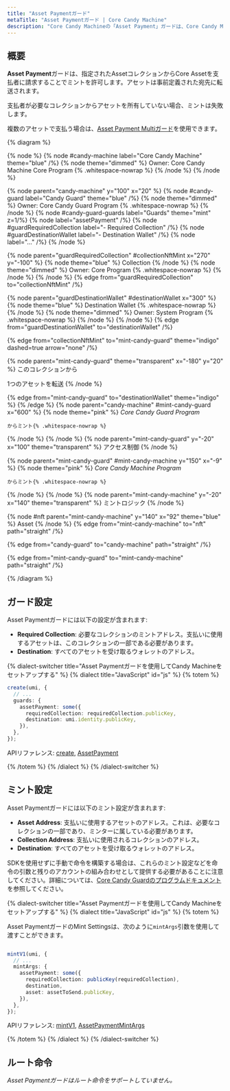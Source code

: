 ```yaml
---
title: "Asset Paymentガード"
metaTitle: "Asset Paymentガード | Core Candy Machine"
description: "Core Candy Machineの「Asset Payment」ガードは、Core Candy Machineからのミントの支払いとして、特定のコレクションから別のCore Assetを必要とします"
---
```


## 概要

**Asset Payment**ガードは、指定されたAssetコレクションからCore Assetを支払者に請求することでミントを許可します。アセットは事前定義された宛先に転送されます。

支払者が必要なコレクションからアセットを所有していない場合、ミントは失敗します。

複数のアセットで支払う場合は、[Asset Payment Multiガード](/core-candy-machine/guards/asset-payment-multi)を使用できます。

{% diagram  %}

{% node %}
{% node #candy-machine label="Core Candy Machine" theme="blue" /%}
{% node theme="dimmed" %}
Owner: Core Candy Machine Core Program {% .whitespace-nowrap %}
{% /node %}
{% /node %}

{% node parent="candy-machine" y="100" x="20" %}
{% node #candy-guard label="Candy Guard" theme="blue" /%}
{% node theme="dimmed" %}
Owner: Core Candy Guard Program {% .whitespace-nowrap %}
{% /node %}
{% node #candy-guard-guards label="Guards" theme="mint" z=1/%}
{% node label="assetPayment" /%}
{% node #guardRequiredCollection label="- Required Collection" /%}
{% node #guardDestinationWallet label="- Destination Wallet" /%}
{% node label="..." /%}
{% /node %}

{% node parent="guardRequiredCollection" #collectionNftMint x="270" y="-100"  %}
{% node theme="blue" %}
Collection
{% /node %}
{% node theme="dimmed" %}
Owner: Core Program {% .whitespace-nowrap %}
{% /node %}
{% /node %}
{% edge from="guardRequiredCollection" to="collectionNftMint" /%}

{% node parent="guardDestinationWallet" #destinationWallet x="300"  %}
{% node theme="blue" %}
Destination Wallet {% .whitespace-nowrap %}
{% /node %}
{% node theme="dimmed" %}
Owner: System Program {% .whitespace-nowrap %}
{% /node %}
{% /node %}
{% edge from="guardDestinationWallet" to="destinationWallet" /%}


{% edge from="collectionNftMint" to="mint-candy-guard" theme="indigo" dashed=true arrow="none" /%}

{% node parent="mint-candy-guard" theme="transparent" x="-180" y="20" %}
このコレクションから

1つのアセットを転送
{% /node %}

{% edge from="mint-candy-guard" to="destinationWallet" theme="indigo" %}
{% /edge %}
{% node parent="candy-machine" #mint-candy-guard x="600" %}
  {% node theme="pink" %}
    _Core Candy Guard Program_

    からミント{% .whitespace-nowrap %}
  {% /node %}
{% /node %}
{% node parent="mint-candy-guard" y="-20" x="100" theme="transparent" %}
  アクセス制御
{% /node %}

{% node parent="mint-candy-guard" #mint-candy-machine y="150" x="-9" %}
  {% node theme="pink" %}
    _Core Candy Machine Program_

    からミント{% .whitespace-nowrap %}
  {% /node %}
{% /node %}
{% node parent="mint-candy-machine" y="-20" x="140" theme="transparent" %}
  ミントロジック
{% /node %}

{% node #nft parent="mint-candy-machine" y="140" x="92" theme="blue" %}
  Asset
{% /node %}
{% edge from="mint-candy-machine" to="nft" path="straight" /%}

{% edge from="candy-guard" to="candy-machine" path="straight" /%}

{% edge from="mint-candy-guard" to="mint-candy-machine" path="straight" /%}

{% /diagram %}

## ガード設定

Asset Paymentガードには以下の設定が含まれます:

- **Required Collection**: 必要なコレクションのミントアドレス。支払いに使用するアセットは、このコレクションの一部である必要があります。
- **Destination**: すべてのアセットを受け取るウォレットのアドレス。

{% dialect-switcher title="Asset Paymentガードを使用してCandy Machineをセットアップする" %}
{% dialect title="JavaScript" id="js" %}
{% totem %}

```ts
create(umi, {
  // ...
  guards: {
    assetPayment: some({
      requiredCollection: requiredCollection.publicKey,
      destination: umi.identity.publicKey,
    }),
  },
});
```

APIリファレンス: [create](https://mpl-core-candy-machine.typedoc.metaplex.com/functions/create.html), [AssetPayment](https://mpl-core-candy-machine.typedoc.metaplex.com/types/AssetPayment.html)

{% /totem %}
{% /dialect %}
{% /dialect-switcher %}

## ミント設定

Asset Paymentガードには以下のミント設定が含まれます:
- **Asset Address**: 支払いに使用するアセットのアドレス。これは、必要なコレクションの一部であり、ミンターに属している必要があります。
- **Collection Address**: 支払いに使用されるコレクションのアドレス。
- **Destination**: すべてのアセットを受け取るウォレットのアドレス。

SDKを使用せずに手動で命令を構築する場合は、これらのミント設定などを命令の引数と残りのアカウントの組み合わせとして提供する必要があることに注意してください。詳細については、[Core Candy Guardのプログラムドキュメント](https://github.com/metaplex-foundation/mpl-core-candy-machine/tree/main/programs/candy-guard#assetpayment)を参照してください。

{% dialect-switcher title="Asset Paymentガードを使用してCandy Machineをセットアップする" %}
{% dialect title="JavaScript" id="js" %}
{% totem %}

Asset PaymentガードのMint Settingsは、次のように`mintArgs`引数を使用して渡すことができます。

```ts

mintV1(umi, {
  // ...
  mintArgs: {
    assetPayment: some({
      requiredCollection: publicKey(requiredCollection),
      destination,
      asset: assetToSend.publicKey,
    }),
  },
});
```

APIリファレンス: [mintV1](https://mpl-core-candy-machine.typedoc.metaplex.com/functions/mintV1.html), [AssetPaymentMintArgs](https://mpl-core-candy-machine.typedoc.metaplex.com/types/AssetPaymentMintArgs.html)

{% /totem %}
{% /dialect %}
{% /dialect-switcher %}

## ルート命令

_Asset Paymentガードはルート命令をサポートしていません。_

